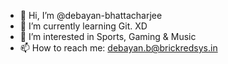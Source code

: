 - 👋 Hi, I’m @debayan-bhattacharjee
- 🌱 I’m currently learning Git. XD
- 👀 I’m interested in Sports, Gaming & Music
- 📫 How to reach me: debayan.b@brickredsys.in

<!---
debayan-bhattacharjee/debayan-bhattacharjee is a ✨ special ✨ repository because its `README.md` (this file) appears on your GitHub profile.
You can click the Preview link to take a look at your changes.
--->
